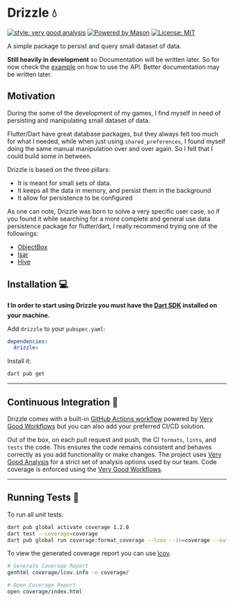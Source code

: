 # Drizzle 💧

[![style: very good analysis][very_good_analysis_badge]][very_good_analysis_link]
[![Powered by Mason](https://img.shields.io/endpoint?url=https%3A%2F%2Ftinyurl.com%2Fmason-badge)](https://github.com/felangel/mason)
[![License: MIT][license_badge]][license_link]

A simple package to persist and query small dataset of data.

__Still heavily in development__ so Documentation will be written later. So for now check the [example](./example) on how to use the API. Better documentation may be written later.

## Motivation

During the some of the development of my games, I find myself in need of persisting and manipulating
small dataset of data.

Flutter/Dart have great database packages, but they always felt too much for what I needed, while
when just using `shared_preferences`, I found myself doing the same manual manipulation over and
over again. So I felt that I could build some in between.

Drizzle is based on the three pillars:

 - It is meant for small sets of data.
 - It keeps all the data in memory, and persist them in the background
 - It allow for persistence to be configured

As one can note, Drizzle was born to solve a very specific user case, so if you found it while
searching for a more complete and general use data persistence package for flutter/dart, I really
recommend trying one of the followings:

 - [ObjectBox](https://pub.dev/packages/objectbox)
 - [Isar](https://pub.dev/packages/isar)
 - [Hive](https://pub.dev/packages/hive)

## Installation 💻

**❗ In order to start using Drizzle you must have the [Dart SDK][dart_install_link] installed on your machine.**

Add `drizzle` to your `pubspec.yaml`:

```yaml
dependencies:
  drizzle:
```

Install it:

```sh
dart pub get
```

---

## Continuous Integration 🤖

Drizzle comes with a built-in [GitHub Actions workflow][github_actions_link] powered by [Very Good Workflows][very_good_workflows_link] but you can also add your preferred CI/CD solution.

Out of the box, on each pull request and push, the CI `formats`, `lints`, and `tests` the code. This ensures the code remains consistent and behaves correctly as you add functionality or make changes. The project uses [Very Good Analysis][very_good_analysis_link] for a strict set of analysis options used by our team. Code coverage is enforced using the [Very Good Workflows][very_good_coverage_link].

---

## Running Tests 🧪

To run all unit tests:

```sh
dart pub global activate coverage 1.2.0
dart test --coverage=coverage
dart pub global run coverage:format_coverage --lcov --in=coverage --out=coverage/lcov.info
```

To view the generated coverage report you can use [lcov](https://github.com/linux-test-project/lcov).

```sh
# Generate Coverage Report
genhtml coverage/lcov.info -o coverage/

# Open Coverage Report
open coverage/index.html
```

[dart_install_link]: https://dart.dev/get-dart
[github_actions_link]: https://docs.github.com/en/actions/learn-github-actions
[license_badge]: https://img.shields.io/badge/license-MIT-blue.svg
[license_link]: https://opensource.org/licenses/MIT
[logo_black]: https://raw.githubusercontent.com/VGVentures/very_good_brand/main/styles/README/vgv_logo_black.png#gh-light-mode-only
[logo_white]: https://raw.githubusercontent.com/VGVentures/very_good_brand/main/styles/README/vgv_logo_white.png#gh-dark-mode-only
[mason_link]: https://github.com/felangel/mason
[very_good_analysis_badge]: https://img.shields.io/badge/style-very_good_analysis-B22C89.svg
[very_good_analysis_link]: https://pub.dev/packages/very_good_analysis
[very_good_coverage_link]: https://github.com/marketplace/actions/very-good-coverage
[very_good_ventures_link]: https://verygood.ventures
[very_good_ventures_link_light]: https://verygood.ventures#gh-light-mode-only
[very_good_ventures_link_dark]: https://verygood.ventures#gh-dark-mode-only
[very_good_workflows_link]: https://github.com/VeryGoodOpenSource/very_good_workflows
